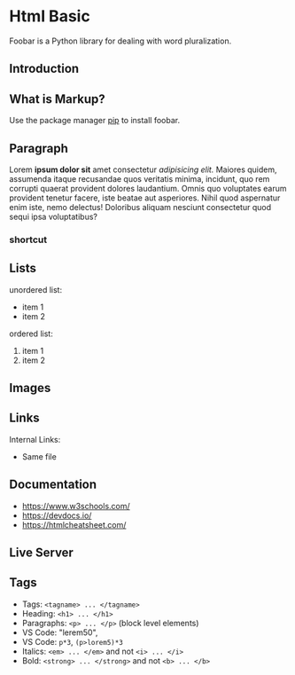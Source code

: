 # Html Basic

Foobar is a Python library for dealing with word pluralization.
## Introduction
## What is Markup?

Use the package manager [pip](https://pip.pypa.io/en/stable/) to install foobar.
## Paragraph
  <p>Lorem <strong>ipsum dolor sit</strong> amet consectetur <em>adipisicing elit.</em> Maiores quidem, assumenda itaque recusandae quos veritatis minima, incidunt, quo rem corrupti quaerat provident dolores laudantium. Omnis quo voluptates earum provident tenetur facere, iste beatae aut asperiores. Nihil quod aspernatur enim iste, nemo delectus! Doloribus aliquam nesciunt consectetur quod sequi ipsa voluptatibus?</p>

### shortcut

## Lists
unordered list: 
  <ul><li>item 1</li><li>item 2</li></ul>
ordered list: 
  <ol><li>item 1</li><li>item 2</li></ol>

## Images

## Links
Internal Links:
  - Same file

## Documentation
- https://www.w3schools.com/
- https://devdocs.io/
- https://htmlcheatsheet.com/


## Live Server

## Tags
- Tags: `<tagname> ... </tagname>`
- Heading: `<h1> ... </h1>`
- Paragraphs: `<p> ... </p>` (block level elements)
- VS Code: "lerem50",
- VS Code: `p*3`, `(p>lorem5)*3`
- Italics: `<em> ... </em>` and not `<i> ... </i>`
- Bold: `<strong> ... </strong>` and not `<b> ... </b>`
